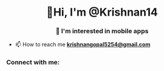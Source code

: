 <h1 align="center"> 👋Hi, I'm @Krishnan14</h1>
<h3 align="center">👀 I'm interested in mobile apps</h3>

- 📫 How to reach me **krishnangopal5254@gmail.com**

<h3 align="left">Connect with me:</h3>
<p align="left">
</p>
